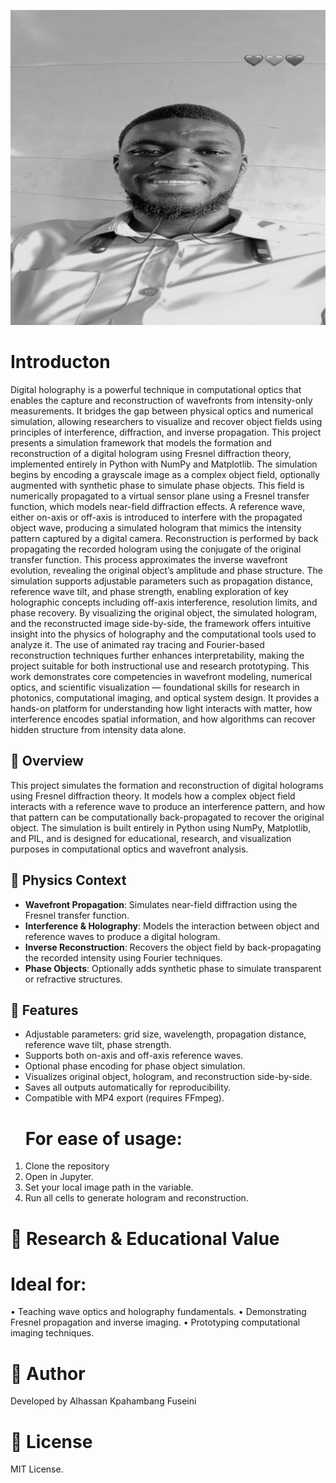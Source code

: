 
![](holo_outputs/object_amplitude.png)
# Introducton
Digital holography is a powerful technique in computational optics that enables the capture and reconstruction of wavefronts from intensity-only measurements. It bridges the gap between physical optics and numerical simulation, allowing researchers to visualize and recover object fields using principles of interference, diffraction, and inverse propagation. This project presents a simulation framework that models the formation and reconstruction of a digital hologram using Fresnel diffraction theory, implemented entirely in Python with NumPy and Matplotlib.
The simulation begins by encoding a grayscale image as a complex object field, optionally augmented with synthetic phase to simulate phase objects. This field is numerically propagated to a virtual sensor plane using a Fresnel transfer function, which models near-field diffraction effects. A reference wave,  either on-axis or off-axis  is introduced to interfere with the propagated object wave, producing a simulated hologram that mimics the intensity pattern captured by a digital camera.
Reconstruction is performed by back propagating the recorded hologram using the conjugate of the original transfer function. This process approximates the inverse wavefront evolution, revealing the original object’s amplitude and phase structure. The simulation supports adjustable parameters such as propagation distance, reference wave tilt, and phase strength, enabling exploration of key holographic concepts including off-axis interference, resolution limits, and phase recovery.
By visualizing the original object, the simulated hologram, and the reconstructed image side-by-side, the framework offers intuitive insight into the physics of holography and the computational tools used to analyze it. The use of animated ray tracing and Fourier-based reconstruction techniques further enhances interpretability, making the project suitable for both instructional use and research prototyping.
This work demonstrates core competencies in wavefront modeling, numerical optics, and scientific visualization — foundational skills for  research in photonics, computational imaging, and optical system design. It provides a hands-on platform for understanding how light interacts with matter, how interference encodes spatial information, and how algorithms can recover hidden structure from intensity data alone.



## 📌 Overview
This project simulates the formation and reconstruction of digital holograms using Fresnel diffraction theory. It models how a complex object field interacts with a reference wave to produce an interference pattern, and how that pattern can be computationally back-propagated to recover the original object. The simulation is built entirely in Python using NumPy, Matplotlib, and PIL, and is designed for educational, research, and visualization purposes in computational optics and wavefront analysis.

## 🧠 Physics Context
- **Wavefront Propagation**: Simulates near-field diffraction using the Fresnel transfer function.
- **Interference & Holography**: Models the interaction between object and reference waves to produce a digital hologram.
- **Inverse Reconstruction**: Recovers the object field by back-propagating the recorded intensity using Fourier techniques.
- **Phase Objects**: Optionally adds synthetic phase to simulate transparent or refractive structures.

## 🚀 Features
- Adjustable parameters: grid size, wavelength, propagation distance, reference wave tilt, phase strength.
- Supports both on-axis and off-axis reference waves.
- Optional phase encoding for phase object simulation.
- Visualizes original object, hologram, and reconstruction side-by-side.
- Saves all outputs automatically for reproducibility.
- Compatible with MP4 export (requires FFmpeg).
  # For ease of usage:
1. Clone the repository
2. 	Open  in Jupyter.
3. 	Set your local image path in the  variable.
4. 	Run all cells to generate hologram and reconstruction.
# 🎯 Research & Educational Value
# Ideal for:
• 	Teaching wave optics and holography fundamentals.
• 	Demonstrating Fresnel propagation and inverse imaging.
• 	Prototyping computational imaging techniques.
# 👤 Author
Developed by Alhassan Kpahambang Fuseini
#  📄 License
MIT License.

